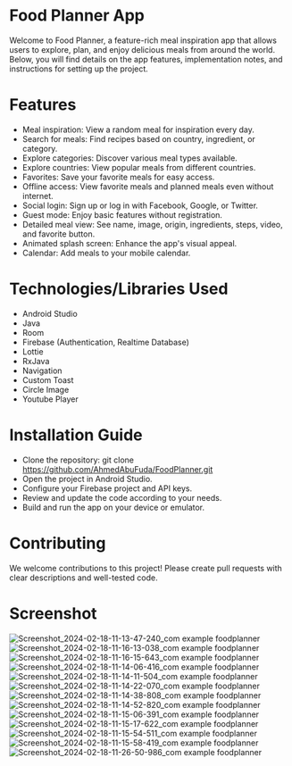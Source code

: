# Food Planner App
Welcome to Food Planner, a feature-rich meal inspiration app that allows users to explore, plan, and enjoy delicious meals from around the world. Below, you will find details on the app features, implementation notes, and instructions for setting up the project.

# Features 
+ Meal inspiration: View a random meal for inspiration every day.
+ Search for meals: Find recipes based on country, ingredient, or category.
+ Explore categories: Discover various meal types available.
+ Explore countries: View popular meals from different countries.
+ Favorites: Save your favorite meals for easy access.
+ Offline access: View favorite meals and planned meals even without internet.
+ Social login: Sign up or log in with Facebook, Google, or Twitter.
+ Guest mode: Enjoy basic features without registration.
+ Detailed meal view: See name, image, origin, ingredients, steps, video, and favorite button.
+ Animated splash screen: Enhance the app's visual appeal.
+ Calendar: Add meals to your mobile calendar.

# Technologies/Libraries Used
+ Android Studio
+ Java
+ Room
+ Firebase (Authentication, Realtime Database)
+ Lottie
+ RxJava
+ Navigation
+ Custom Toast
+ Circle Image
+ Youtube Player

# Installation Guide
+ Clone the repository: git clone https://github.com/AhmedAbuFuda/FoodPlanner.git
+ Open the project in Android Studio.
+ Configure your Firebase project and API keys.
+ Review and update the code according to your needs.
+ Build and run the app on your device or emulator.

# Contributing
We welcome contributions to this project! Please create pull requests with clear descriptions and well-tested code.

# Screenshot 
![Screenshot_2024-02-18-11-13-47-240_com example foodplanner](https://github.com/AhmedAbuFuda/FoodPlanner/assets/64929433/10ff216f-00b4-4ef9-8285-b3ea6da41182.png)
![Screenshot_2024-02-18-11-16-13-038_com example foodplanner](https://github.com/AhmedAbuFuda/FoodPlanner/assets/64929433/fd82b6c6-f474-47c9-9935-2435e551b3d5)
![Screenshot_2024-02-18-11-16-15-643_com example foodplanner](https://github.com/AhmedAbuFuda/FoodPlanner/assets/64929433/3e262772-87d0-41a8-844b-188d70495e5b)
![Screenshot_2024-02-18-11-14-06-416_com example foodplanner](https://github.com/AhmedAbuFuda/FoodPlanner/assets/64929433/7f979b4f-d3aa-428b-a155-2589d2c6fa39)
![Screenshot_2024-02-18-11-14-11-504_com example foodplanner](https://github.com/AhmedAbuFuda/FoodPlanner/assets/64929433/6b937798-7769-4fce-9f0c-5f314ffe0bc9)
![Screenshot_2024-02-18-11-14-22-070_com example foodplanner](https://github.com/AhmedAbuFuda/FoodPlanner/assets/64929433/f27bd3b1-9a9d-4939-8d94-f316cc2b2c64)
![Screenshot_2024-02-18-11-14-38-808_com example foodplanner](https://github.com/AhmedAbuFuda/FoodPlanner/assets/64929433/d65c5780-d091-435c-bfb6-8c706e01cf77)
![Screenshot_2024-02-18-11-14-52-820_com example foodplanner](https://github.com/AhmedAbuFuda/FoodPlanner/assets/64929433/b89185a2-6b7b-4eac-8e3d-5822795bfdd2)
![Screenshot_2024-02-18-11-15-06-391_com example foodplanner](https://github.com/AhmedAbuFuda/FoodPlanner/assets/64929433/c33eb190-81ba-4238-b51c-debb70d87a03)
![Screenshot_2024-02-18-11-15-17-622_com example foodplanner](https://github.com/AhmedAbuFuda/FoodPlanner/assets/64929433/84fe7142-a07f-4402-836b-907f6687b9c3)
![Screenshot_2024-02-18-11-15-54-511_com example foodplanner](https://github.com/AhmedAbuFuda/FoodPlanner/assets/64929433/c47a1e79-374c-45e8-9e63-10306f093c9c)
![Screenshot_2024-02-18-11-15-58-419_com example foodplanner](https://github.com/AhmedAbuFuda/FoodPlanner/assets/64929433/013e4830-43dc-423c-8495-403f1b6bc91b)
![Screenshot_2024-02-18-11-26-50-986_com example foodplanner](https://github.com/AhmedAbuFuda/FoodPlanner/assets/64929433/7b86d77f-91be-4818-9efd-68487b65d8c0)
